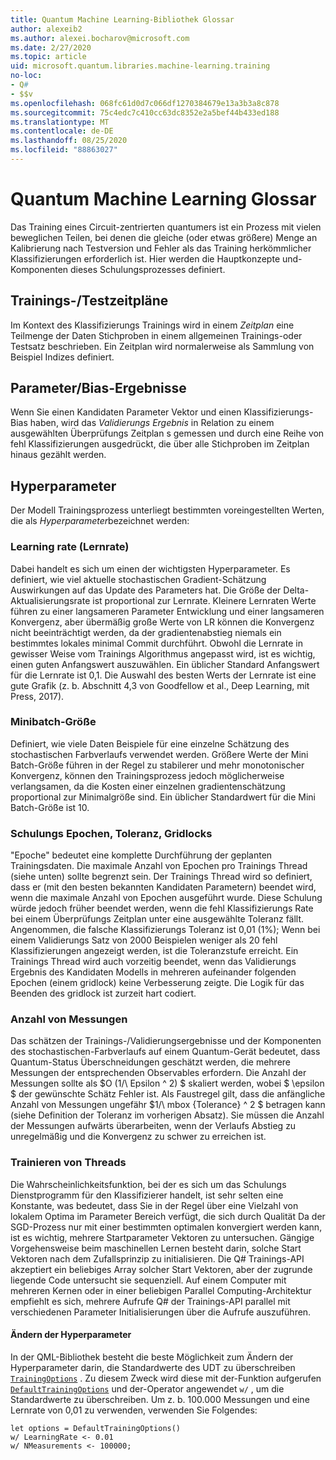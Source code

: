 ```yaml
---
title: Quantum Machine Learning-Bibliothek Glossar
author: alexeib2
ms.author: alexei.bocharov@microsoft.com
ms.date: 2/27/2020
ms.topic: article
uid: microsoft.quantum.libraries.machine-learning.training
no-loc:
- Q#
- $$v
ms.openlocfilehash: 068fc61d0d7c066df1270384679e13a3b3a8c878
ms.sourcegitcommit: 75c4edc7c410cc63dc8352e2a5bef44b433ed188
ms.translationtype: MT
ms.contentlocale: de-DE
ms.lasthandoff: 08/25/2020
ms.locfileid: "88863027"
---
```

# <a name="quantum-machine-learning-glossary"></a>Quantum Machine Learning Glossar

Das Training eines Circuit-zentrierten quantumers ist ein Prozess mit vielen beweglichen Teilen, bei denen die gleiche (oder etwas größere) Menge an Kalibrierung nach Testversion und Fehler als das Training herkömmlicher Klassifizierungen erforderlich ist. Hier werden die Hauptkonzepte und-Komponenten dieses Schulungsprozesses definiert.

## <a name="trainingtesting-schedules"></a>Trainings-/Testzeitpläne

Im Kontext des Klassifizierungs Trainings wird in einem *Zeitplan* eine Teilmenge der Daten Stichproben in einem allgemeinen Trainings-oder Testsatz beschrieben. Ein Zeitplan wird normalerweise als Sammlung von Beispiel Indizes definiert.

## <a name="parameterbias-scores"></a>Parameter/Bias-Ergebnisse

Wenn Sie einen Kandidaten Parameter Vektor und einen Klassifizierungs-Bias haben, wird das *Validierungs Ergebnis* in Relation zu einem ausgewählten Überprüfungs Zeitplan s gemessen und durch eine Reihe von fehl Klassifizierungen ausgedrückt, die über alle Stichproben im Zeitplan hinaus gezählt werden.

## <a name="hyperparameters"></a>Hyperparameter

Der Modell Trainingsprozess unterliegt bestimmten voreingestellten Werten, die als *Hyperparameter*bezeichnet werden:

### <a name="learning-rate"></a>Learning rate (Lernrate)

Dabei handelt es sich um einen der wichtigsten Hyperparameter. Es definiert, wie viel aktuelle stochastischen Gradient-Schätzung Auswirkungen auf das Update des Parameters hat. Die Größe der Delta-Aktualisierungsrate ist proportional zur Lernrate. Kleinere Lernraten Werte führen zu einer langsameren Parameter Entwicklung und einer langsameren Konvergenz, aber übermäßig große Werte von LR können die Konvergenz nicht beeinträchtigt werden, da der gradientenabstieg niemals ein bestimmtes lokales minimal Commit durchführt. Obwohl die Lernrate in gewisser Weise vom Trainings Algorithmus angepasst wird, ist es wichtig, einen guten Anfangswert auszuwählen. Ein üblicher Standard Anfangswert für die Lernrate ist 0,1. Die Auswahl des besten Werts der Lernrate ist eine gute Grafik (z. b. Abschnitt 4,3 von Goodfellow et al., Deep Learning, mit Press, 2017).

### <a name="minibatch-size"></a>Minibatch-Größe

Definiert, wie viele Daten Beispiele für eine einzelne Schätzung des stochastischen Farbverlaufs verwendet werden. Größere Werte der Mini Batch-Größe führen in der Regel zu stabilerer und mehr monotonischer Konvergenz, können den Trainingsprozess jedoch möglicherweise verlangsamen, da die Kosten einer einzelnen gradientenschätzung proportional zur Minimalgröße sind. Ein üblicher Standardwert für die Mini Batch-Größe ist 10.

### <a name="training-epochs-tolerance-gridlocks"></a>Schulungs Epochen, Toleranz, Gridlocks

"Epoche" bedeutet eine komplette Durchführung der geplanten Trainingsdaten.
Die maximale Anzahl von Epochen pro Trainings Thread (siehe unten) sollte begrenzt sein. Der Trainings Thread wird so definiert, dass er (mit den besten bekannten Kandidaten Parametern) beendet wird, wenn die maximale Anzahl von Epochen ausgeführt wurde. Diese Schulung würde jedoch früher beendet werden, wenn die fehl Klassifizierungs Rate bei einem Überprüfungs Zeitplan unter eine ausgewählte Toleranz fällt. Angenommen, die falsche Klassifizierungs Toleranz ist 0,01 (1%); Wenn bei einem Validierungs Satz von 2000 Beispielen weniger als 20 fehl Klassifizierungen angezeigt werden, ist die Toleranzstufe erreicht. Ein Trainings Thread wird auch vorzeitig beendet, wenn das Validierungs Ergebnis des Kandidaten Modells in mehreren aufeinander folgenden Epochen (einem gridlock) keine Verbesserung zeigte. Die Logik für das Beenden des gridlock ist zurzeit hart codiert.

### <a name="measurements-count"></a>Anzahl von Messungen

Das schätzen der Trainings-/Validierungsergebnisse und der Komponenten des stochastischen-Farbverlaufs auf einem Quantum-Gerät bedeutet, dass Quantum-Status Überschneidungen geschätzt werden, die mehrere Messungen der entsprechenden Observables erfordern. Die Anzahl der Messungen sollte als $O (1/\ Epsilon ^ 2) $ skaliert werden, wobei $ \epsilon $ der gewünschte Schätz Fehler ist.
Als Faustregel gilt, dass die anfängliche Anzahl von Messungen ungefähr $1/\ mbox {Tolerance} ^ 2 $ betragen kann (siehe Definition der Toleranz im vorherigen Absatz). Sie müssen die Anzahl der Messungen aufwärts überarbeiten, wenn der Verlaufs Abstieg zu unregelmäßig und die Konvergenz zu schwer zu erreichen ist.

### <a name="training-threads"></a>Trainieren von Threads

Die Wahrscheinlichkeitsfunktion, bei der es sich um das Schulungs Dienstprogramm für den Klassifizierer handelt, ist sehr selten eine Konstante, was bedeutet, dass Sie in der Regel über eine Vielzahl von lokalem Optima im Parameter Bereich verfügt, die sich durch Qualität Da der SGD-Prozess nur mit einer bestimmten optimalen konvergiert werden kann, ist es wichtig, mehrere Startparameter Vektoren zu untersuchen. Gängige Vorgehensweise beim maschinellen Lernen besteht darin, solche Start Vektoren nach dem Zufallsprinzip zu initialisieren. Die Q# Trainings-API akzeptiert ein beliebiges Array solcher Start Vektoren, aber der zugrunde liegende Code untersucht sie sequenziell. Auf einem Computer mit mehreren Kernen oder in einer beliebigen Parallel Computing-Architektur empfiehlt es sich, mehrere Aufrufe Q# der Trainings-API parallel mit verschiedenen Parameter Initialisierungen über die Aufrufe auszuführen.

#### <a name="how-to-modify-the-hyperparameters"></a>Ändern der Hyperparameter

In der QML-Bibliothek besteht die beste Möglichkeit zum Ändern der Hyperparameter darin, die Standardwerte des UDT zu überschreiben [`TrainingOptions`](xref:microsoft.quantum.machinelearning.trainingoptions) . Zu diesem Zweck wird diese mit der-Funktion aufgerufen [`DefaultTrainingOptions`](xref:microsoft.quantum.machinelearning.defaulttrainingoptions) und der-Operator angewendet `w/` , um die Standardwerte zu überschreiben. Um z. b. 100.000 Messungen und eine Lernrate von 0,01 zu verwenden, verwenden Sie Folgendes:
 ```qsharp
let options = DefaultTrainingOptions()
w/ LearningRate <- 0.01
w/ NMeasurements <- 100000;
 ```
